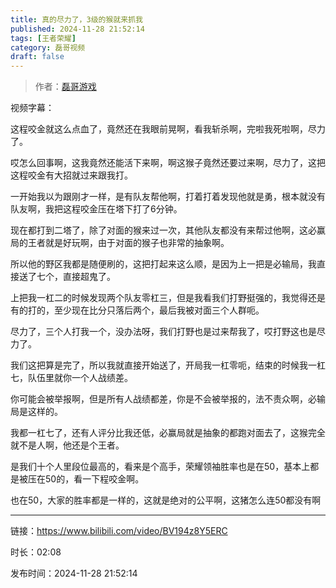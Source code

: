 ```yaml
---
title: 真的尽力了，3级的猴就来抓我
published: 2024-11-28 21:52:14
tags: [王者荣耀]
category: 磊哥视频
draft: false
---
```



> 作者：[磊哥游戏](https://space.bilibili.com/268941858?spm_id_from=333.788.upinfo.head.click)

视频字幕：

这程咬金就这么点血了，竟然还在我眼前晃啊，看我斩杀啊，完啦我死啦啊，尽力了。

哎怎么回事啊，这我竟然还能活下来啊，啊这猴子竟然还要过来啊，尽力了，这把这程咬金有大招就过来跟我打。

一开始我以为跟刚才一样，是有队友帮他啊，打着打着发现他就是勇，根本就没有队友啊，我把这程咬金压在塔下打了6分钟。

现在都打到二塔了，除了对面的猴来过一次，其他队友都没有来帮过他啊，这必赢局的王者就是好玩啊，由于对面的猴子也非常的抽象啊。

所以他的野区我都是随便刷的，这把打起来这么顺，是因为上一把是必输局，我直接送了七个，直接超鬼了。

上把我一杠二的时候发现两个队友零杠三，但是我看我们打野挺强的，我觉得还是有的打的，至少现在比分只落后两个，最后我被对面三个人群呃。

尽力了，三个人打我一个，没办法呀，我们打野也是过来帮我了，哎打野这也是尽力了。

我们这把算是完了，所以我就直接开始送了，开局我一杠零呃，结束的时候我一杠七，队伍里就你一个人战绩差。

你可能会被举报啊，但是所有人战绩都差，你是不会被举报的，法不责众啊，必输局是这样的。

我都一杠七了，还有人评分比我还低，必赢局就是抽象的都跑对面去了，这猴完全就不是人啊，他还是个王者。

是我们十个人里段位最高的，看来是个高手，荣耀领袖胜率也是在50，基本上都是被压在50的，看一下程咬金啊。

也在50，大家的胜率都是一样的，这就是绝对的公平啊，这猪怎么连50都没有啊

---

链接：https://www.bilibili.com/video/BV194z8Y5ERC

时长：02:08

发布时间：2024-11-28 21:52:14
